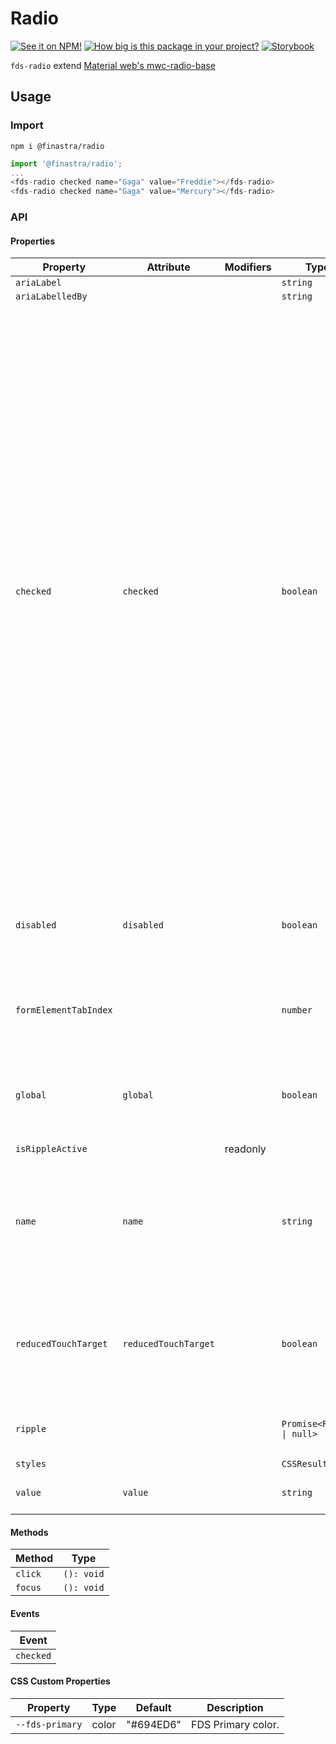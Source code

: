 # Radio

[![See it on NPM!](https://img.shields.io/npm/v/@finastra/radio?style=for-the-badge)](https://www.npmjs.com/package/@finastra/radio)
[![How big is this package in your project?](https://img.shields.io/bundlephobia/minzip/@finastra/radio?style=for-the-badge)](https://bundlephobia.com/result?p=@finastra/radio')
[![Storybook](https://shields.io/badge/-Play%20with%20this%20web%20component-2a0481?logo=storybook&style=for-the-badge)](https://finastra.github.io/finastra-design-system/?path=/story/forms-radio--default)

`fds-radio` extend [Material web's mwc-radio-base](https://github.com/material-components/material-web/tree/main/packages/radio)

## Usage

### Import

```
npm i @finastra/radio
```

```ts
import '@finastra/radio';
...
<fds-radio checked name="Gaga" value="Freddie"></fds-radio>
<fds-radio checked name="Gaga" value="Mercury"></fds-radio>
```

### API

<!-- DOC -->

#### Properties

| Property              | Attribute            | Modifiers | Type                      | Default    | Description                                                                                                                                                                                                                                                                                                                                                                                                                                                                                                                                                                                                                                                                                                                   |
| --------------------- | -------------------- | --------- | ------------------------- | ---------- | ----------------------------------------------------------------------------------------------------------------------------------------------------------------------------------------------------------------------------------------------------------------------------------------------------------------------------------------------------------------------------------------------------------------------------------------------------------------------------------------------------------------------------------------------------------------------------------------------------------------------------------------------------------------------------------------------------------------------------- |
| `ariaLabel`           |                      |           | `string`                  |            |                                                                                                                                                                                                                                                                                                                                                                                                                                                                                                                                                                                                                                                                                                                               |
| `ariaLabelledBy`      |                      |           | `string`                  |            |                                                                                                                                                                                                                                                                                                                                                                                                                                                                                                                                                                                                                                                                                                                               |
| `checked`             | `checked`            |           | `boolean`                 | false      | We define our own getter/setter for `checked` because we need to track<br />changes to it synchronously.<br /><br />The order in which the `checked` property is set across radio buttons<br />within the same group is very important. However, we can't rely on<br />UpdatingElement's `updated` callback to observe these changes (which is<br />also what the `@observer` decorator uses), because it batches changes to<br />all properties.<br /><br />Consider:<br /><br /> radio1.disabled = true;<br /> radio2.checked = true;<br /> radio1.checked = true;<br /><br />In this case we'd first see all changes for radio1, and then for radio2,<br />and we couldn't tell that radio1 was the most recently checked. |
| `disabled`            | `disabled`           |           | `boolean`                 | false      | Disabled state for the component. When `disabled` is set to `true`, the<br />component will not be added to form submission.                                                                                                                                                                                                                                                                                                                                                                                                                                                                                                                                                                                                  |
| `formElementTabIndex` |                      |           | `number`                  |            | input's tabindex is updated based on checked status.<br />Tab navigation will be removed from unchecked radios.                                                                                                                                                                                                                                                                                                                                                                                                                                                                                                                                                                                                               |
| `global`              | `global`             |           | `boolean`                 | false      | If true, this radio button will use a global, document-level scope for its selection group rather than its local shadow root.                                                                                                                                                                                                                                                                                                                                                                                                                                                                                                                                                                                                 |
| `isRippleActive`      |                      | readonly  |                           |            |                                                                                                                                                                                                                                                                                                                                                                                                                                                                                                                                                                                                                                                                                                                               |
| `name`                | `name`               |           | `string`                  | ""         | Name of the input for form submission, and identifier for the selection group. Only one radio button can be checked for a given selection group.                                                                                                                                                                                                                                                                                                                                                                                                                                                                                                                                                                              |
| `reducedTouchTarget`  | `reducedTouchTarget` |           | `boolean`                 | false      | Touch target extends beyond visual boundary of a component by default.<br />Set to `true` to remove touch target added to the component.                                                                                                                                                                                                                                                                                                                                                                                                                                                                                                                                                                                      |
| `ripple`              |                      |           | `Promise<Ripple \| null>` |            | Implement ripple getter for Ripple integration with mwc-formfield                                                                                                                                                                                                                                                                                                                                                                                                                                                                                                                                                                                                                                                             |
| `styles`              |                      |           | `CSSResult[]`             | ["styles"] |                                                                                                                                                                                                                                                                                                                                                                                                                                                                                                                                                                                                                                                                                                                               |
| `value`               | `value`              |           | `string`                  | ""         | Value of the input for form submission.                                                                                                                                                                                                                                                                                                                                                                                                                                                                                                                                                                                                                                                                                       |

#### Methods

| Method  | Type       |
| ------- | ---------- |
| `click` | `(): void` |
| `focus` | `(): void` |

#### Events

| Event     |
| --------- |
| `checked` |

#### CSS Custom Properties

| Property        | Type  | Default   | Description        |
| --------------- | ----- | --------- | ------------------ |
| `--fds-primary` | color | "#694ED6" | FDS Primary color. |

<!-- /DOC -->
